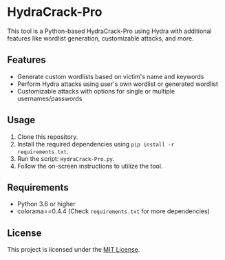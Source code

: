 # HydraCrack-Pro

This tool is a Python-based HydraCrack-Pro using Hydra with additional features like wordlist generation, customizable attacks, and more.

## Features

- Generate custom wordlists based on victim's name and keywords
- Perform Hydra attacks using user's own wordlist or generated wordlist
- Customizable attacks with options for single or multiple usernames/passwords

## Usage

1. Clone this repository.
2. Install the required dependencies using `pip install -r requirements.txt`.
3. Run the script: `HydraCrack-Pro.py`.
4. Follow the on-screen instructions to utilize the tool.

## Requirements

- Python 3.6 or higher
- colorama==0.4.4 (Check `requirements.txt` for more dependencies)

## License

This project is licensed under the [MIT License](LICENSE).
